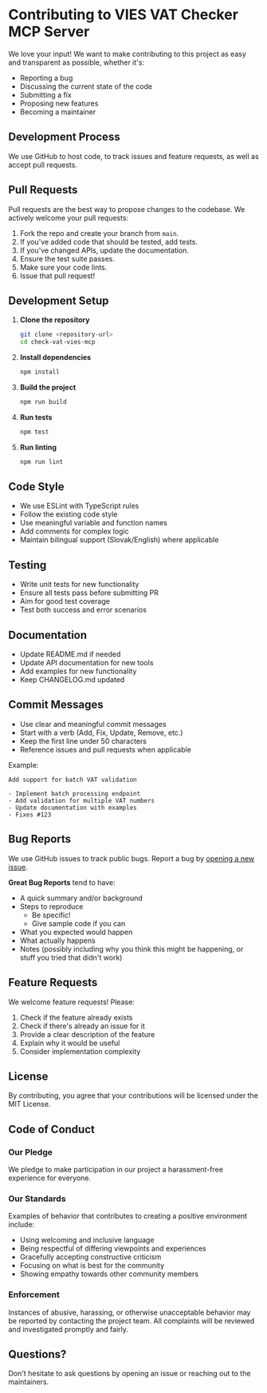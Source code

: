 # Contributing to VIES VAT Checker MCP Server

We love your input! We want to make contributing to this project as easy and transparent as possible, whether it's:

- Reporting a bug
- Discussing the current state of the code
- Submitting a fix
- Proposing new features
- Becoming a maintainer

## Development Process

We use GitHub to host code, to track issues and feature requests, as well as accept pull requests.

## Pull Requests

Pull requests are the best way to propose changes to the codebase. We actively welcome your pull requests:

1. Fork the repo and create your branch from `main`.
2. If you've added code that should be tested, add tests.
3. If you've changed APIs, update the documentation.
4. Ensure the test suite passes.
5. Make sure your code lints.
6. Issue that pull request!

## Development Setup

1. **Clone the repository**
   ```bash
   git clone <repository-url>
   cd check-vat-vies-mcp
   ```

2. **Install dependencies**
   ```bash
   npm install
   ```

3. **Build the project**
   ```bash
   npm run build
   ```

4. **Run tests**
   ```bash
   npm test
   ```

5. **Run linting**
   ```bash
   npm run lint
   ```

## Code Style

- We use ESLint with TypeScript rules
- Follow the existing code style
- Use meaningful variable and function names
- Add comments for complex logic
- Maintain bilingual support (Slovak/English) where applicable

## Testing

- Write unit tests for new functionality
- Ensure all tests pass before submitting PR
- Aim for good test coverage
- Test both success and error scenarios

## Documentation

- Update README.md if needed
- Update API documentation for new tools
- Add examples for new functionality
- Keep CHANGELOG.md updated

## Commit Messages

- Use clear and meaningful commit messages
- Start with a verb (Add, Fix, Update, Remove, etc.)
- Keep the first line under 50 characters
- Reference issues and pull requests when applicable

Example:
```
Add support for batch VAT validation

- Implement batch processing endpoint
- Add validation for multiple VAT numbers
- Update documentation with examples
- Fixes #123
```

## Bug Reports

We use GitHub issues to track public bugs. Report a bug by [opening a new issue](../../issues).

**Great Bug Reports** tend to have:

- A quick summary and/or background
- Steps to reproduce
  - Be specific!
  - Give sample code if you can
- What you expected would happen
- What actually happens
- Notes (possibly including why you think this might be happening, or stuff you tried that didn't work)

## Feature Requests

We welcome feature requests! Please:

1. Check if the feature already exists
2. Check if there's already an issue for it
3. Provide a clear description of the feature
4. Explain why it would be useful
5. Consider implementation complexity

## License

By contributing, you agree that your contributions will be licensed under the MIT License.

## Code of Conduct

### Our Pledge

We pledge to make participation in our project a harassment-free experience for everyone.

### Our Standards

Examples of behavior that contributes to creating a positive environment include:

- Using welcoming and inclusive language
- Being respectful of differing viewpoints and experiences
- Gracefully accepting constructive criticism
- Focusing on what is best for the community
- Showing empathy towards other community members

### Enforcement

Instances of abusive, harassing, or otherwise unacceptable behavior may be reported by contacting the project team. All complaints will be reviewed and investigated promptly and fairly.

## Questions?

Don't hesitate to ask questions by opening an issue or reaching out to the maintainers.
